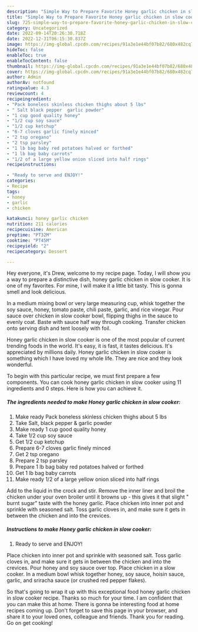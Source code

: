 ```yaml
---
description: "Simple Way to Prepare Favorite Honey garlic chicken in slow cooker"
title: "Simple Way to Prepare Favorite Honey garlic chicken in slow cooker"
slug: 725-simple-way-to-prepare-favorite-honey-garlic-chicken-in-slow-cooker
category: Uncategorized
date: 2022-09-14T20:26:30.718Z
date: 2022-12-31T06:15:30.837Z
image: https://img-global.cpcdn.com/recipes/91a3e1e44bf07b82/680x482cq70/honey-garlic-chicken-in-slow-cooker-recipe-main-photo.jpg
hideToc: false
enableToc: true
enableTocContent: false
thumbnail: https://img-global.cpcdn.com/recipes/91a3e1e44bf07b82/680x482cq70/honey-garlic-chicken-in-slow-cooker-recipe-main-photo.jpg
cover: https://img-global.cpcdn.com/recipes/91a3e1e44bf07b82/680x482cq70/honey-garlic-chicken-in-slow-cooker-recipe-main-photo.jpg
author: Admin
authorAv: notfound
ratingvalue: 4.3
reviewcount: 4
recipeingredient:
- "Pack boneless skinless chicken thighs about 5 lbs"
- " Salt black pepper  garlic powder"
- "1 cup good quality honey"
- "1/2 cup soy sauce"
- "1/2 cup ketchup"
- "6-7 cloves garlic finely minced"
- "2 tsp oregano"
- "2 tsp parsley"
- "1 lb bag baby red potatoes halved or forthed"
- "1 lb bag baby carrots"
- "1/2 of a large yellow onion sliced into half rings"
recipeinstructions:

- "Ready to serve and ENJOY!"
categories:
- Recipe
tags:
- honey
- garlic
- chicken

katakunci: honey garlic chicken 
nutrition: 211 calories
recipecuisine: American
preptime: "PT32M"
cooktime: "PT45M"
recipeyield: "2"
recipecategory: Dessert

---
```



Hey everyone, it's Drew, welcome to my recipe page. Today, I will show you a way to prepare a distinctive dish, honey garlic chicken in slow cooker. It is one of my favorites. For mine, I will make it a little bit tasty. This is gonna smell and look delicious.

In a medium mixing bowl or very large measuring cup, whisk together the soy sauce, honey, tomato paste, chili paste, garlic, and rice vinegar. Pour sauce over chicken in slow cooker bowl, flipping thighs in the sauce to evenly coat. Baste with sauce half way through cooking. Transfer chicken onto serving dish and tent loosely with foil.

Honey garlic chicken in slow cooker is one of the most popular of current trending foods in the world. It's easy, it is fast, it tastes delicious. It's appreciated by millions daily. Honey garlic chicken in slow cooker is something which I have loved my whole life. They are nice and they look wonderful.


To begin with this particular recipe, we must first prepare a few components. You can cook honey garlic chicken in slow cooker using 11 ingredients and 0 steps. Here is how you can achieve it.

<!--inarticleads1-->

##### The ingredients needed to make Honey garlic chicken in slow cooker:

1. Make ready Pack boneless skinless chicken thighs about 5 lbs
1. Take  Salt, black pepper &amp; garlic powder
1. Make ready 1 cup good quality honey
1. Take 1/2 cup soy sauce
1. Get 1/2 cup ketchup
1. Prepare 6-7 cloves garlic finely minced
1. Get 2 tsp oregano
1. Prepare 2 tsp parsley
1. Prepare 1 lb bag baby red potatoes halved or forthed
1. Get 1 lb bag baby carrots
1. Make ready 1/2 of a large yellow onion sliced into half rings


Add to the liquid in the crock and stir. Remove the inner liner and broil the chicken under your oven broiler until it browns up - this gives it that slight &#34; burnt sugar&#34; taste with the honey garlic. Place chicken into inner pot and sprinkle with seasoned salt. Toss garlic cloves in, and make sure it gets in between the chicken and into the crevices. 

<!--inarticleads2-->

##### Instructions to make Honey garlic chicken in slow cooker:


1. Ready to serve and ENJOY!

Place chicken into inner pot and sprinkle with seasoned salt. Toss garlic cloves in, and make sure it gets in between the chicken and into the crevices. Pour honey and soy sauce over top. Place chicken in a slow cooker. In a medium bowl whisk together honey, soy sauce, hoisin sauce, garlic, and sriracha sauce (or crushed red pepper flakes). 

So that's going to wrap it up with this exceptional food honey garlic chicken in slow cooker recipe. Thanks so much for your time. I am confident that you can make this at home. There is gonna be interesting food at home recipes coming up. Don't forget to save this page in your browser, and share it to your loved ones, colleague and friends. Thank you for reading. Go on get cooking!
